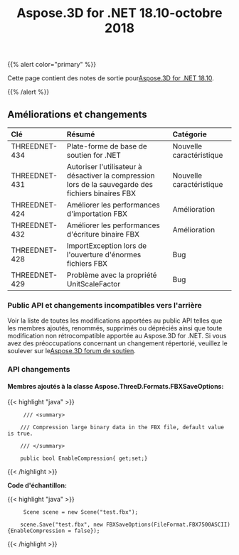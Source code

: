 ﻿---
title: Aspose.3D for .NET 18.10-octobre 2018
type: docs
weight: 30
url: /fr/net/aspose-3d-for-net-18-10-october-2018/
---
{{% alert color="primary" %}} 

Cette page contient des notes de sortie pour[Aspose.3D for .NET 18.10](https://www.nuget.org/packages/Aspose.3D/18.10.0).

{{% /alert %}} 
## **Améliorations et changements**

|**Clé**|**Résumé**|**Catégorie**|
|:- |:- |:- |
|THREEDNET-434|Plate-forme de base de soutien for .NET|Nouvelle caractéristique|
|THREEDNET-431|Autoriser l'utilisateur à désactiver la compression lors de la sauvegarde des fichiers binaires FBX|Nouvelle caractéristique|
|THREEDNET-424|Améliorer les performances d'importation FBX|Amélioration|
|THREEDNET-432|Améliorer les performances d'écriture binaire FBX|Amélioration|
|THREEDNET-428|ImportException lors de l'ouverture d'énormes fichiers FBX|Bug|
|THREEDNET-429|Problème avec la propriété UnitScaleFactor|Bug|
### **Public API et changements incompatibles vers l'arrière**
Voir la liste de toutes les modifications apportées au public API telles que les membres ajoutés, renommés, supprimés ou dépréciés ainsi que toute modification non rétrocompatible apportée au Aspose.3D for .NET. Si vous avez des préoccupations concernant un changement répertorié, veuillez le soulever sur le[Aspose.3D forum de soutien](https://forum.aspose.com/c/3d).
### **API changements**
#### **Membres ajoutés à la classe Aspose.ThreeD.Formats.FBXSaveOptions:**
{{< highlight "java" >}}

         /// <summary>

        /// Compression large binary data in the FBX file, default value is true.

        /// </summary>

        public bool EnableCompression{ get;set;}

{{< /highlight >}}

**Code d'échantillon:**

{{< highlight "java" >}}

         Scene scene = new Scene("test.fbx");

        scene.Save("test.fbx", new FBXSaveOptions(FileFormat.FBX7500ASCII) {EnableCompression = false});

{{< /highlight >}}
